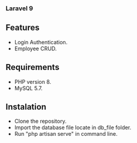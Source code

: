 ### Laravel 9

## Features

- Login Authentication.
- Employee CRUD.

## Requirements

- PHP version 8.
- MySQL 5.7.

## Instalation

- Clone the repository.
- Import the database file locate in db_file folder.
- Run "php artisan serve" in command line.
